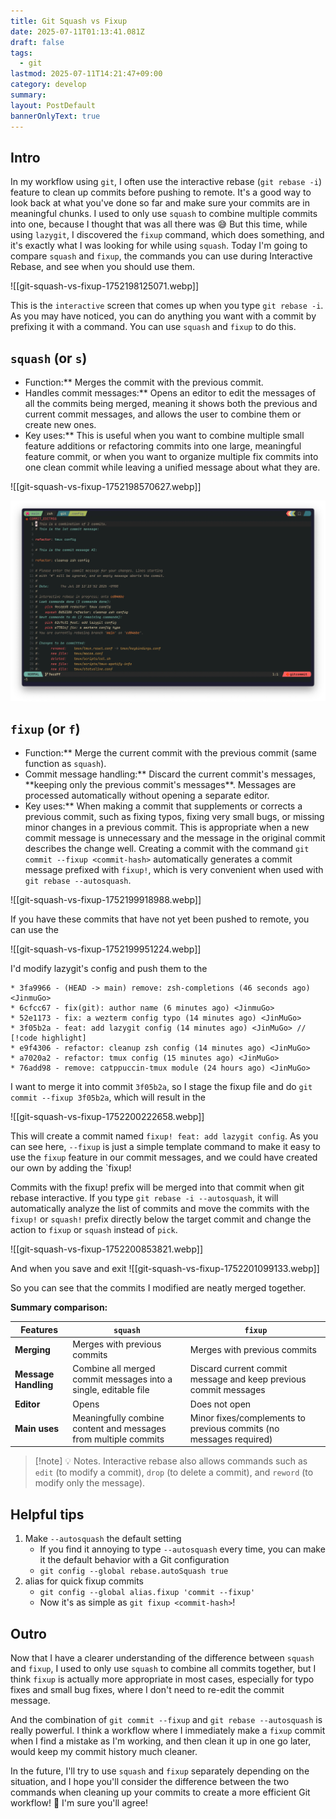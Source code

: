 ```yaml
---
title: Git Squash vs Fixup
date: 2025-07-11T01:13:41.081Z
draft: false
tags:
  - git
lastmod: 2025-07-11T14:21:47+09:00
category: develop
summary:
layout: PostDefault
bannerOnlyText: true
---
```


## Intro

In my workflow using `git`, I often use the interactive rebase (`git rebase -i`) feature to clean up commits before pushing to remote. It's a good way to look back at what you've done so far and make sure your commits are in meaningful chunks. I used to only use `squash` to combine multiple commits into one, because I thought that was all there was 😅 But this time, while using `lazygit`, I discovered the `fixup` command, which does something, and it's exactly what I was looking for while using `squash`. Today I'm going to compare `squash` and `fixup`, the commands you can use during Interactive Rebase, and see when you should use them.

![[git-squash-vs-fixup-1752198125071.webp]]

This is the `interactive` screen that comes up when you type `git rebase -i`. As you may have noticed, you can do anything you want with a commit by prefixing it with a command. You can use `squash` and `fixup` to do this.

## `squash` (or `s`)

- Function:\*\* Merges the commit with the previous commit.
- Handles commit messages:\*\* Opens an editor to edit the messages of all the commits being merged, meaning it shows both the previous and current commit messages, and allows the user to combine them or create new ones.
- Key uses:\*\* This is useful when you want to combine multiple small feature additions or refactoring commits into one large, meaningful feature commit, or when you want to organize multiple fix commits into one clean commit while leaving a unified message about what they are.

![[git-squash-vs-fixup-1752198570627.webp]]

![The editor will open like this](./git-squash-vs-fixup-1752198583775.webp)

## `fixup` (or `f`)

- Function:\*\* Merge the current commit with the previous commit (same function as `squash`).
- Commit message handling:** Discard the current commit's messages, **keeping only the previous commit's messages\*\*. Messages are processed automatically without opening a separate editor.
- Key uses:\*\* When making a commit that supplements or corrects a previous commit, such as fixing typos, fixing very small bugs, or missing minor changes in a previous commit. This is appropriate when a new commit message is unnecessary and the message in the original commit describes the change well. Creating a commit with the command `git commit --fixup <commit-hash>` automatically generates a commit message prefixed with `fixup!`, which is very convenient when used with `git rebase --autosquash`.

![[git-squash-vs-fixup-1752199918988.webp]]

If you have these commits that have not yet been pushed to remote, you can use the

![[git-squash-vs-fixup-1752199951224.webp]]

I'd modify lazygit's config and push them to the

```text
* 3fa9966 - (HEAD -> main) remove: zsh-completions (46 seconds ago) <JinmuGo>
* 6cfcc67 - fix(git): author name (6 minutes ago) <JinmuGo>
* 52e1173 - fix: a wezterm config typo (14 minutes ago) <JinMuGo>
* 3f05b2a - feat: add lazygit config (14 minutes ago) <JinMuGo> // [!code highlight]
* e9f4306 - refactor: cleanup zsh config (14 minutes ago) <JinMuGo>
* a7020a2 - refactor: tmux config (15 minutes ago) <JinMuGo>
* 76add98 - remove: catppuccin-tmux module (24 hours ago) <JinMuGo>
```

I want to merge it into commit `3f05b2a`, so I stage the fixup file and do `git commit --fixup 3f05b2a`, which will result in the

![[git-squash-vs-fixup-1752200222658.webp]]

This will create a commit named `fixup! feat: add lazygit config`. As you can see here, `--fixup` is just a simple template command to make it easy to use the `fixup` feature in our commit messages, and we could have created our own by adding the `fixup!

Commits with the fixup! prefix will be merged into that commit when git rebase interactive. If you type `git rebase -i --autosquash`, it will automatically analyze the list of commits and move the commits with the `fixup!` or `squash!` prefix directly below the target commit and change the action to `fixup` or `squash` instead of `pick`.

![[git-squash-vs-fixup-1752200853821.webp]]

And when you save and exit
![[git-squash-vs-fixup-1752201099133.webp]]

So you can see that the commits I modified are neatly merged together.

**Summary comparison:**

| Features             | `squash`                                                        | `fixup`                                                            |
| -------------------- | --------------------------------------------------------------- | ------------------------------------------------------------------ |
| **Merging**          | Merges with previous commits                                    | Merges with previous commits                                       |
| **Message Handling** | Combine all merged commit messages into a single, editable file | Discard current commit message and keep previous commit messages   |
| **Editor**           | Opens                                                           | Does not open                                                      |
| **Main uses**        | Meaningfully combine content and messages from multiple commits | Minor fixes/complements to previous commits (no messages required) |

> [!note] 💡 Notes.
> Interactive rebase also allows commands such as `edit` (to modify a commit), `drop` (to delete a commit), and `reword` (to modify only the message).

## Helpful tips

1. Make `--autosquash` the default setting
   - If you find it annoying to type `--autosquash` every time, you can make it the default behavior with a Git configuration
   - `git config --global rebase.autoSquash true`
2. alias for quick fixup commits
   - `git config --global alias.fixup 'commit --fixup'`
   - Now it's as simple as `git fixup <commit-hash>`!

## Outro

Now that I have a clearer understanding of the difference between `squash` and `fixup`, I used to only use `squash` to combine all commits together, but I think `fixup` is actually more appropriate in most cases, especially for typo fixes and small bug fixes, where I don't need to re-edit the commit message.

And the combination of `git commit --fixup` and `git rebase --autosquash` is really powerful. I think a workflow where I immediately make a `fixup` commit when I find a mistake as I'm working, and then clean it up in one go later, would keep my commit history much cleaner.

In the future, I'll try to use `squash` and `fixup` separately depending on the situation, and I hope you'll consider the difference between the two commands when cleaning up your commits to create a more efficient Git workflow! 🚀 I'm sure you'll agree!
